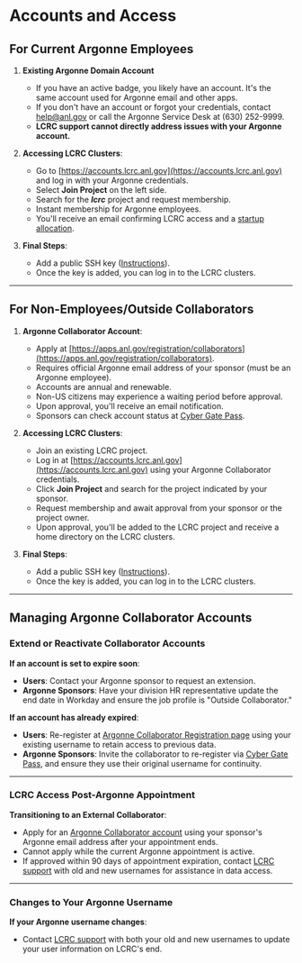 # Accounts and Access

## For Current Argonne Employees

1. **Existing Argonne Domain Account**
    - If you have an active badge, you likely have an account. It's the same account used for Argonne email and other apps.
    - If you don't have an account or forgot your credentials, contact [help@anl.gov](mailto:help@anl.gov) or call the Argonne Service Desk at (630) 252-9999.
    - **LCRC support cannot directly address issues with your Argonne account.**

2. **Accessing LCRC Clusters**:
    - Go to [https://accounts.lcrc.anl.gov](https://accounts.lcrc.anl.gov) and log in with your Argonne credentials.
    - Select **Join Project** on the left side.
    - Search for the **_lcrc_** project and request membership.
    - Instant membership for Argonne employees.
    - You'll receive an email confirming LCRC access and a [startup allocation](https://www.lcrc.anl.gov/for-users/getting-started/projects-in-lcrc/#startupprojs).

3. **Final Steps**:
    - Add a public SSH key ([Instructions](../account-project-management/ssh.md)).
    - Once the key is added, you can log in to the LCRC clusters.

---

## For Non-Employees/Outside Collaborators

1. **Argonne Collaborator Account**:
    - Apply at [https://apps.anl.gov/registration/collaborators](https://apps.anl.gov/registration/collaborators).
    - Requires official Argonne email address of your sponsor (must be an Argonne employee).
    - Accounts are annual and renewable.
    - Non-US citizens may experience a waiting period before approval.
    - Upon approval, you'll receive an email notification.
    - Sponsors can check account status at [Cyber Gate Pass](https://apps.inside.anl.gov/cgp).

2. **Accessing LCRC Clusters**:
    - Join an existing LCRC project.
    - Log in at [https://accounts.lcrc.anl.gov](https://accounts.lcrc.anl.gov) using your Argonne Collaborator credentials.
    - Click **Join Project** and search for the project indicated by your sponsor.
    - Request membership and await approval from your sponsor or the project owner.
    - Upon approval, you'll be added to the LCRC project and receive a home directory on the LCRC clusters.

3. **Final Steps**:
    - Add a public SSH key ([Instructions](../account-project-management/ssh.md)).
    - Once the key is added, you can log in to the LCRC clusters.

---

## Managing Argonne Collaborator Accounts

### Extend or Reactivate Collaborator Accounts

**If an account is set to expire soon**:

  - **Users**: Contact your Argonne sponsor to request an extension.
  - **Argonne Sponsors**: Have your division HR representative update the end date in Workday and ensure the job profile is "Outside Collaborator."

**If an account has already expired**:

  - **Users**: Re-register at [Argonne Collaborator Registration page](https://apps.anl.gov/registration/collaborators) using your existing username to retain access to previous data.
  - **Argonne Sponsors**: Invite the collaborator to re-register via [Cyber Gate Pass](https://apps.inside.anl.gov/cgp), and ensure they use their original username for continuity.

---

### LCRC Access Post-Argonne Appointment

**Transitioning to an External Collaborator**:

  - Apply for an [Argonne Collaborator account](https://apps.anl.gov/registration/collaborators) using your sponsor's Argonne email address after your appointment ends.
  - Cannot apply while the current Argonne appointment is active.
  - If approved within 90 days of appointment expiration, contact [LCRC support](mailto:support@lcrc.anl.gov) with old and new usernames for assistance in data access.

---

### Changes to Your Argonne Username

**If your Argonne username changes**:

  - Contact [LCRC support](mailto:support@lcrc.anl.gov) with both your old and new usernames to update your user information on LCRC's end.
